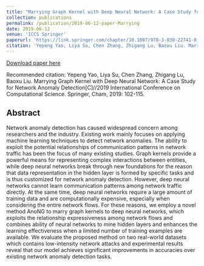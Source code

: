 ```yaml
---
title: "Marrying Graph Kernel with Deep Neural Network: A Case Study for Network Anomaly Detection"
collection: publications
permalink: /publication/2019-06-12-paper-Marrying
date: 2019-06-12
venue: 'ICCS Springer'
paperurl: 'https://link.springer.com/chapter/10.1007/978-3-030-22741-8_8'
citation: 'Yepeng Yao, Liya Su, Chen Zhang, Zhigang Lu, Baoxu Liu. Marrying Graph Kernel with Deep Neural Network: A Case Study for Network Anomaly Detection[C]//2019 International Conference on Computational Science. Springer, Cham, 2019: 102-115.'
---
```


[Download paper here](https://link.springer.com/chapter/10.1007/978-3-030-22741-8_8)

Recommended citation: Yepeng Yao, Liya Su, Chen Zhang, Zhigang Lu, Baoxu Liu. Marrying Graph Kernel with Deep Neural Network: A Case Study for Network Anomaly Detection[C]//2019 International Conference on Computational Science. Springer, Cham, 2019: 102-115.

## Abstract

Network anomaly detection has caused widespread concern among researchers and the industry. Existing work mainly focuses on applying machine learning techniques to detect network anomalies. The ability to exploit the potential relationships of communication patterns in network traffic has been the focus of many existing studies. Graph kernels provide a powerful means for representing complex interactions between entities, while deep neural networks break through new foundations for the reason that data representation in the hidden layer is formed by specific tasks and is thus customized for network anomaly detection. However, deep neural networks cannot learn communication patterns among network traffic directly. At the same time, deep neural networks require a large amount of training data and are computationally expensive, especially when considering the entire network flows. For these reasons, we employ a novel method AnoNG to marry graph kernels to deep neural networks, which exploits the relationship expressiveness among network flows and combines ability of neural networks to mine hidden layers and enhances the learning effectiveness when a limited number of training examples are available. We evaluate the proposed method on two real-world datasets which contains low-intensity network attacks and experimental results reveal that our model achieves significant improvements in accuracies over existing network anomaly detection tasks.